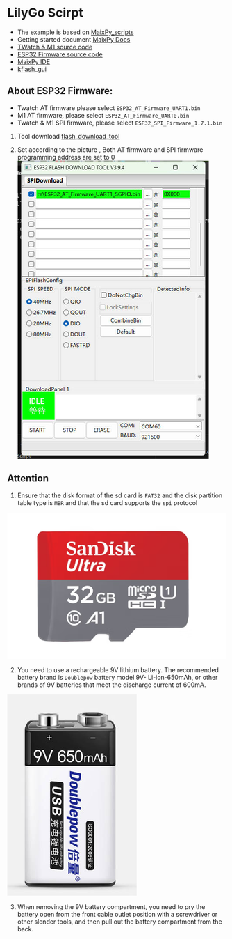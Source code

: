 LilyGo Scirpt
===========================

- The example is based on [MaixPy_scripts](https://github.com/sipeed/MaixPy_scripts)
- Getting started document  [MaixPy Docs](https://cn.maixpy.sipeed.com/maixpy/en/)
- [TWatch & M1 source code ](https://github.com/Xinyuan-LilyGO/MaixPy)
- [ESP32 Firmware source code](https://github.com/adafruit/nina-fw)
- [MaixPy IDE](http://dl.sipeed.com/MAIX/MaixPy/ide/)
- [kflash_gui](https://dl.sipeed.com/shareURL/MAIX/tools)

## About ESP32 Firmware:
- Twatch AT firmware please select `ESP32_AT_Firmware_UART1.bin`
- M1 AT firmware, please select `ESP32_AT_Firmware_UART0.bin`
- Twatch & M1 SPI firmware, please select `ESP32_SPI_Firmware_1.7.1.bin`

1. Tool download  [flash_download_tool](https://www.espressif.com/sites/default/files/tools/flash_download_tool_v3.8.5.zip)

2. Set according to the picture , Both AT firmware and SPI firmware programming address are set to 0 
    ![](./image/setting.jpg)
    

## Attention
1. Ensure that the disk format of the sd card is `FAT32` and the disk partition table type is `MBR` and that the sd card supports the `spi` protocol

![San Disk](/image/SdCard.jpg)

2. You need to use a rechargeable 9V lithium battery. The recommended battery brand is `Doublepow` battery model 9V- Li-ion-650mAh, or other brands of 9V batteries that meet the discharge current of 600mA. 

![Doublepow battery](/image/battery.jpg)

3. When removing the 9V battery compartment, you need to pry the battery open from the front cable outlet position with a screwdriver or other slender tools, and then pull out the battery compartment from the back.